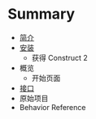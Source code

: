 # Summary

* [简介](README.md)
* [安装](Installing.md)
   * 获得 Construct 2
* 概览
   * 开始页面
* [接口](Interface.md)
* 原始项目
* Behavior Reference

